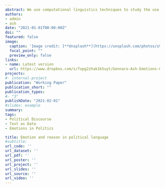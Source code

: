 ```yaml
---
abstract: We use computational linguistics techniques to study the use of emotion and reason in political discourse. Our new measure of emotionality in language combines lexicons for affective and cognitive processes, as well as word embeddings, to construct a dimension in language space between emotion and reason. After validating the method against human annotations, we apply it to scale 6 million speeches in the U.S. Congressional Record for the years 1858 through 2014. Intuitively, emotionality spikes during time of war and is highest for patriotism-related topics. In the time series, emotionality was relatively low and stable in the earlier years but increased significantly starting in the late 1970s. Comparing Members of Congress to their colleagues, we find that emotionality is higher for Democrats, for women, for ethnic/religious minorities, and for those with relatively extreme policy preferences (either left-wing or right-wing) as measured by roll call votes.
authors:
- admin
- ash
date: "2021-01-01T00:00:00Z"
doi: ""
featured: false
image:
  caption: 'Image credit: [**Unsplash**](https://unsplash.com/photos/s9CC2SKySJM)'
  focal_point: ""
  preview_only: false
links:
- name: Latest version
  url: https://www.dropbox.com/s/fopg2zhak1k5uyt/Gennaro-Ash-Emotions-Current.pdf?raw=1
projects:
#- internal-project
publication: "Working Paper"
publication_short: ""
publication_types:
#- "3"
publishDate: "2021-02-01"
#slides: example
summary: 
tags: 
- Political Discourse
- Text as Data
- Emotions in Politics

title: Emotion and reason in political language
#subtitle: 
url_code: ''
url_dataset: ''
url_pdf: ''
url_poster: ''
url_project: ''
url_slides: ''
url_source: ''
url_video: ''
---
```


